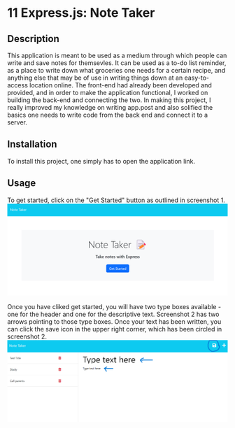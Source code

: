 # 11 Express.js: Note Taker

## Description

This application is meant to be used as a medium through which people can write and save notes for themsevles. It can be used as a to-do list reminder, as a place to write down what groceries one needs for a certain recipe, and anything else that may be of use in writing things down at an easy-to-access location online. The front-end had already been developed and provided, and in order to make the application functional, I worked on building the back-end and connecting the two. In making this project, I really improved my knowledge on writing app.post and also solified the basics one needs to write code from the back end and connect it to a server.

## Installation

To install this project, one simply has to open the application link.

## Usage

To get started, click on the "Get Started" button as outlined in screenshot 1.
![Screenshot 1](/Assets/screenshot-1.png)

Once you have cliked get started, you will have two type boxes available - one for the header and one for the descriptive text. Screenshot 2 has two arrows pointing to those type boxes. Once your text has been written, you can click the save icon in the upper right corner, which has been circled in screenshot 2.
![Screenshot 2](/Assets/screenshot-2.png)
